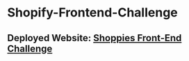 # Shopify-Frontend-Challenge

## Deployed Website: [Shoppies Front-End Challenge](https://shoppies.ricardol.com/)

